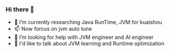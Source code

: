 ### Hi there 👋

- 🌱 I’m currently researching Java RunTime, JVM for kuaishou
- 📫 Now forcus on jvm auto tune
- 🤔 I’m looking for help with JVM engineer and AI engineer
- 💬 I'd like to talk about JVM learning and Runtime optimization
<!--
**wulinze/wulinze** is a ✨ _special_ ✨ repository because its `README.md` (this file) appears on your GitHub profile.

Here are some ideas to get you started:

- 🌱 I’m currently researching Distributed Database Transaction Concurrency Control(newbie)
- 🤔 I’m looking for help with ...
- 💬 Ask me about ...
- 📫 How to reach me: ...
- 😄 Pronouns: ...
- ⚡ Fun fact: ...
-->
